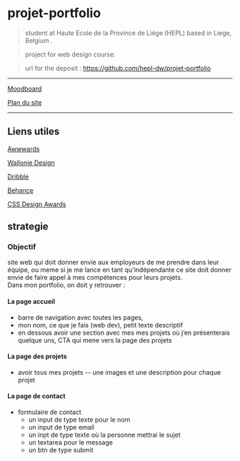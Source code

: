 # projet-portfolio
> student at Haute Ecole de la Province de Liège (HEPL) based in Liege, Belgium .

>project for web design course.

>url for the deposit : https://github.com/hepl-dw/projet-portfolio

---

[Moodboard](./moodboard.md "moodboard") 

[Plan du site](./plan.md "plan du site") 

---
## Liens utiles


[Awwwards](https://www.awwwards.com/) 

[Wallonie Design](http://walloniedesign.be/) 

[Dribble](https://dribbble.com/) 

[Behance](https://www.behance.net/) 

[CSS Design Awards](https://www.cssdesignawards.com/) 

## strategie
### Objectif 
site web qui doit donner envie aux employeurs de me prendre dans leur équipe, ou meme si je me lance en tant qu'indépendante ce site doit donner envie de faire appel à mes compétences pour leurs projets.\
Dans mon portfolio, on doit y retrouver : 

#### La page accueil 
- barre de navigation avec toutes les pages,
- mon nom, ce que je fais (web dev), petit texte descriptif
- en dessous avoir une section avec mes mes projets où j’en présenterais quelque uns, CTA qui mene vers la page des projets

#### La page des projets 
- avoir tous mes projets 
-- une images et une description pour chaque projet

#### La page de contact 
- formulaire de contact
  - un input de type texte pour le nom
  - un input de type email 
  - un inpt de type texte où la personne mettrai le sujet 
  - un textarea pour le message
  - un btn de type submit
